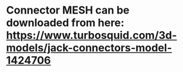 # Connector MESH can be downloaded from here: https://www.turbosquid.com/3d-models/jack-connectors-model-1424706
